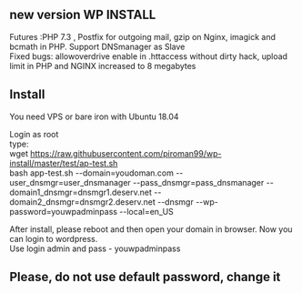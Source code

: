 new version WP INSTALL
---
Futures :PHP 7.3 , Postfix for outgoing mail, gzip on Nginx, imagick and bcmath in PHP. Support DNSmanager as Slave<br>
Fixed bugs: allowoverdrive enable in .httaccess without dirty hack, upload limit in PHP and NGINX increased to 8 megabytes <br>  

Install
--
You need VPS or bare iron with Ubuntu 18.04 <br>

Login as root
<br>
type:
<br>
wget https://raw.githubusercontent.com/piroman99/wp-install/master/test/ap-test.sh
<br>
bash app-test.sh --domain=youdoman.com --user_dnsmgr=user_dnsmanager --pass_dnsmgr=pass_dnsmanager --domain1_dnsmgr=dnsmgr1.deserv.net --domain2_dnsmgr=dnsmgr2.deserv.net --dnsmgr --wp-password=youwpadminpass --local=en_US
<br>

After install, please reboot and then open your domain in browser. Now you can login to wordpress.
<br>
Use login admin and pass - youwpadminpass

Please, do not use default password, change it
--
